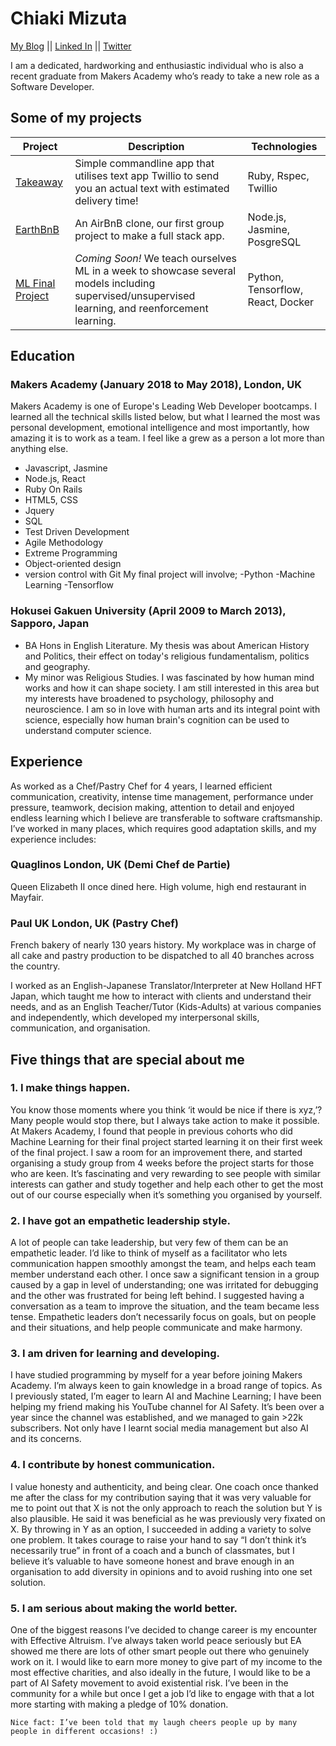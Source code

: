 # Chiaki Mizuta

<a href="https://chiakimizuta.wordpress.com/">My Blog</a> || <a href="https://www.linkedin.com/in/chiakimz">Linked In</a> || <a href="https://twitter.com/jackie7cm">Twitter</a>

  I am a dedicated, hardworking and enthusiastic individual who is also a recent graduate from Makers Academy who’s ready to take a new role as a Software Developer. 
  
## Some of my projects

| Project   | Description | Technologies |
|---        |---         |---           |
| [Takeaway](https://github.com/chiakimz/takeaway-challenge) | Simple commandline app that utilises text app Twillio to send you an actual text with estimated delivery time! | Ruby, Rspec, Twillio |
| [EarthBnB](https://github.com/chiakimz/EarthBnB) | An AirBnB clone, our first group project to make a full stack app. | Node.js, Jasmine, PosgreSQL|
|[ML Final Project](https://github.com/chiakimz/FinalProjectML)| *Coming Soon!* We teach ourselves ML in a week to showcase several models including supervised/unsupervised learning, and reenforcement learning. |Python, Tensorflow, React, Docker|

## Education
### Makers Academy (January 2018 to May 2018), London, UK
   Makers Academy is one of Europe's Leading Web Developer bootcamps. I learned all the technical skills listed below, but what I learned the most was personal development, emotional intelligence and most importantly, how amazing it is to work as a team. I feel like a grew as a person a lot more than anything else.
- Javascript, Jasmine
- Node.js, React
- Ruby On Rails
- HTML5, CSS 
- Jquery 
- SQL 
- Test Driven Development 
- Agile Methodology
- Extreme Programming 
- Object-oriented design 
- version control with Git
My final project will involve;
-Python
-Machine Learning
-Tensorflow

### Hokusei Gakuen University (April 2009 to March 2013), Sapporo, Japan
- BA Hons in English Literature. My thesis was about American History and Politics, their effect on today's religious fundamentalism, politics and geography.
- My minor was Religious Studies. I was fascinated by how human mind works and how it can shape society. I am still interested in this area but my interests have broadened to psychology, philosophy and neuroscience. I am so in love with human arts and its integral point with science, especially how human brain's cognition can be used to understand computer science. 

## Experience
  As worked as a Chef/Pastry Chef for 4 years, I learned efficient communication, creativity, intense time management, performance under pressure, teamwork, decision making, attention to detail and enjoyed endless learning which I believe are transferable to software craftsmanship. 
I’ve worked in many places, which requires good adaptation skills, and my experience includes:
### Quaglinos London, UK  (Demi Chef de Partie)
   Queen Elizabeth II once dined here. High volume, high end restaurant in Mayfair. 
### Paul UK  London, UK  (Pastry Chef)
   French bakery of nearly 130 years history. My workplace was in charge of all cake and pastry production to be dispatched to all 40 branches across the country. 
  
   I worked as an English-Japanese Translator/Interpreter at New Holland HFT Japan, which taught me how to interact with clients and understand their needs, and as an English Teacher/Tutor (Kids-Adults) at various companies and independently, which developed my interpersonal skills, communication, and organisation.

## Five things that are special about me
### 1. I make things happen.
  You know those moments where you think ‘it would be nice if there is xyz,’? Many people would stop there, but I always take action to make it possible. At Makers Academy, I found that people in previous cohorts who did Machine Learning for their final project started learning it on their first week of the final project. I saw a room for an improvement there, and started organising a study group from 4 weeks before the project starts for those who are keen. It’s fascinating and very rewarding to see people with similar interests can gather and study together and help each other to get the most out of our course especially when it’s something you organised by yourself.
### 2. I have got an empathetic leadership style.
  A lot of people can take leadership, but very few of them can be an empathetic leader. I’d like to think of myself as a facilitator who lets communication happen smoothly amongst the team, and helps each team member understand each other. I once saw a significant tension in a group caused by a gap in level of understanding; one was irritated for debugging and the other was frustrated for being left behind. I suggested having a conversation as a team to improve the situation, and the team became less tense. Empathetic leaders don’t necessarily focus on goals, but on people and their situations, and help people communicate and make harmony.
### 3. I am driven for learning and developing.
  I have studied programming by myself for a year before joining Makers Academy. I’m always keen to gain knowledge in a broad range of topics.  As I previously stated, I’m eager to learn AI and Machine Learning; I have been helping my friend making his YouTube channel for AI Safety. It’s been over a year since the channel was established, and we managed to gain >22k subscribers. Not only have I learnt social media management but also AI and its concerns.
### 4. I contribute by honest communication.
  I value honesty and authenticity, and being clear. One coach once thanked me after the class for my contribution saying that it was very valuable for me to point out that X is not the only approach to reach the solution but Y is also plausible. He said it was beneficial as he was previously very fixated on X. By throwing in Y as an option, I succeeded in adding a variety to solve one problem. It takes courage to raise your hand to say “I don’t think it’s necessarily true” in front of a coach and a bunch of classmates, but I believe it’s valuable to have someone honest and brave enough in an organisation to add diversity in opinions and to avoid rushing into one set solution.
### 5. I am serious about making the world better. 
  One of the biggest reasons I’ve decided to change career is my encounter with Effective Altruism. I’ve always taken world peace seriously but EA showed me there are lots of other smart people out there who genuinely work on it. I would like to earn more money to give part of my income to the most effective charities, and also ideally in the future, I would like to be a part of AI Safety movement to avoid existential risk. I’ve been in the community for a while but once I get a job I’d like to engage with that  a lot more starting with making a pledge of 10% donation.

    Nice fact: I’ve been told that my laugh cheers people up by many people in different occasions! :)
